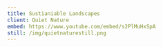 ```yaml
---
title: Sustianiable Landscapes
client: Quiet Nature
embed: https://www.youtube.com/embed/s2PlMuHxSpA
still: /img/quietnaturestill.png
---
```


